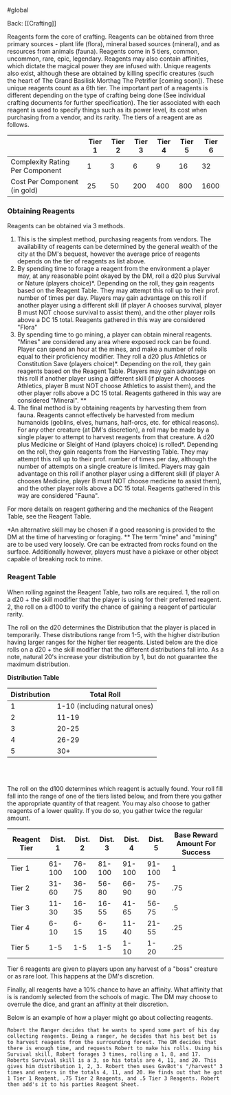 #global 

Back: [[Crafting]]

Reagents form the core of crafting. Reagents can be obtained from three primary sources - plant life (flora), mineral based sources (mineral), and as resources from animals (fauna). Reagents come in 5 tiers, common, uncommon, rare, epic, legendary. Reagents may also contain affinities, which dictate the magical power they are infused with. Unique reagents also exist, although these are obtained by killing specific creatures (such the heart of The Grand Basilisk Morthag The Petrifier [coming soon]). These unique reagents count as a 6th tier. The important part of a reagents is different depending on the type of crafting being done (See individual crafting documents for further specification). The tier associated with each reagent is used to specify things such as its power level, its cost when purchasing from a vendor, and its rarity. The tiers of a reagent are as follows. 

| | Tier 1| Tier 2| Tier 3| Tier 4 | Tier 5 | Tier 6| 
| - | - | - | - | - | - | - |
|Complexity Rating Per Component |1|3|6|9|16|32|
|Cost Per Component (in gold) |25|50|200|400|800|1600|

### Obtaining Reagents
Reagents can be obtained via 3 methods. 
1. This is the simplest method, purchasing reagents from vendors. The availability of reagents can be determined by the general wealth of the city at the DM's bequest, however the average price of reagents depends on the tier of reagents as list above. 
2. By spending time to forage a reagent from the environment a player may, at any reasonable point okayed by the DM, roll a d20 plus Survival or Nature (players choice)\*.  Depending on the roll, they gain reagents based on the Reagent Table. They may attempt this roll up to their prof. number of times per day. Players may gain advantage on this roll if another player using a different skill (if player A chooses survival, player B must NOT choose survival to assist them), and the other player rolls above a DC 15 total. Reagents gathered in this way are considered "Flora"
3. By spending time to go mining, a player can obtain mineral reagents. "Mines" are considered any area where exposed rock can be found. Player can spend an hour at the mines, and make a number of rolls equal to their proficiency modifier. They roll a d20 plus Athletics or Constitution Save (players choice)\*. Depending on the roll, they gain reagents based on the Reagent Table. Players may gain advantage on this roll if another player using a different skill (if player A chooses Athletics, player B must NOT choose Athletics to assist them), and the other player rolls above a DC 15 total. Reagents gathered in this way are considered "Mineral". \*\*
4. The final method is by obtaining reagents by harvesting them from fauna. Reagents cannot effectively be harvested from medium humanoids (goblins, elves, humans, half-orcs, etc. for ethical reasons). For any other creature (at DM's discretion), a roll may be made by a single player to attempt to harvest reagents from that creature. A d20 plus Medicine or Sleight of Hand (players choice) is rolled\*. Depending on the roll, they gain reagents from the Harvesting Table. They may attempt this roll up to their prof. number of times per day, although the number of attempts on a single creature is limited. Players may gain advantage on this roll if another player using a different skill (if player A chooses Medicine, player B must NOT choose medicine to assist them), and the other player rolls above a DC 15 total. Reagents gathered in this way are considered "Fauna". 

For more details on reagent gathering and the mechanics of the Reagent Table, see the Reagent Table. 

\*An alternative skill may be chosen if a good reasoning is provided to the DM at the time of harvesting or foraging. 
\*\* The term "mine" and "mining" are to be used very loosely. Ore can be extracted from rocks found on the surface. Additionally however, players must have a pickaxe or other object capable of breaking rock to mine. 

### Reagent Table
When rolling against the Reagent Table, two rolls are required. 1, the roll on a d20 + the skill modifier that the player is using for their preferred reagent. 2, the roll on a d100 to verify the chance of gaining a reagent of particular rarity. 

The roll on the d20 determines the Distribution that the player is placed in temporarily. These distributions range from 1-5, with the higher distribution having larger ranges for the higher tier reagents. Listed below are the dice rolls on a d20 + the skill modifier that the different distributions fall into. As a note, natural 20's increase your distribution by 1, but do not guarantee the maximum distribution.

**Distribution Table**

| Distribution | Total Roll | 
| - | - |
| 1 | 1-10 (including natural ones) | (10 values)
| 2 | 11-19 | (9 values)
| 3 | 20-25 | (6 values)
| 4 | 26-29 | (4 values)
| 5 | 30+ | (1 values)

<br></br>

The roll on the d100 determines which reagent is actually found. Your roll fill fall into the range of one of the tiers listed below, and from there you gather the appropriate quantity of that reagent. You may also choose to gather reagents of a lower quality. If you do so, you gather twice the regular amount. 

| Reagent Tier | Dist. 1 | Dist. 2 | Dist. 3 | Dist. 4| Dist. 5| Base Reward Amount For Success | 
| - | - |  - | - | - | - | - |
| Tier 1 |61-100|76-100|81-100|91-100|91-100| 1 | 
| Tier 2 |31-60|36-75|56-80|66-90|75-90| .75 | 
| Tier 3 |11-30|16-35|16-55|41-65|56-75| .5 | 
| Tier 4 |6-10|6-15|6-15|11-40|21-55| .25 | 
| Tier 5 |1-5|1-5|1-5|1-10|1-20| .25 | 

Tier 6 reagents are given to players upon any harvest of a "boss" creature or as rare loot. This happens at the DM's discretion. 

Finally, all reagents have a 10% chance to have an affinity. What affinity that is is randomly selected from the schools of magic. The DM may choose to overrule the dice, and grant an affinity at their discretion. 


Below is an example of how a player might go about collecting reagents. 
```
Robert the Ranger decides that he wants to spend some part of his day collecting reagents. Being a ranger, he decides that his best bet is to harvest reagents from the surrounding forest. The DM decides that there is enough time, and requests Robert to make his rolls. Using his Survival skill, Robert forages 3 times, rolling a 1, 8, and 17. Roberts Survival skill is a 3, so his totals are 4, 11, and 20. This gives him distribution 1, 2, 3. Robert then uses GavBot's "/harvest" 3 times and enters in the totals 4, 11, and 20. He finds out that he got 1 Tier 1 Reagent, .75 Tier 2 Reagents, and .5 Tier 3 Reagents. Robert then add's it to his parties Reagent Sheet.
```